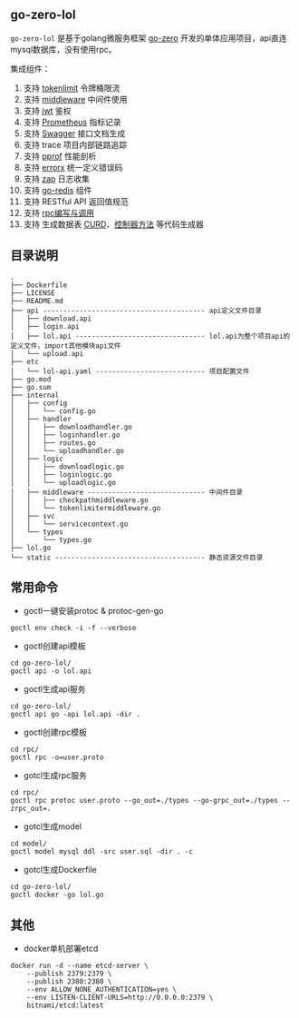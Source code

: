## go-zero-lol

`go-zero-lol` 是基于golang微服务框架 [go-zero](https://github.com/zeromicro/go-zero) 开发的单体应用项目，api直连mysql数据库，没有使用rpc。

集成组件：

1. 支持 [tokenlimit](https://go-zero.dev/cn/docs/blog/governance/tokenlimit) 令牌桶限流 
1. 支持 [middleware](https://go-zero.dev/cn/docs/advance/middleware) 中间件使用 
1. 支持 [jwt](https://go-zero.dev/cn/docs/advance/jwt) 鉴权 
1. 支持 [Prometheus](https://github.com/prometheus/client_golang) 指标记录 
1. 支持 [Swagger](https://github.com/swaggo/gin-swagger) 接口文档生成 
1. 支持 trace 项目内部链路追踪 
1. 支持 [pprof](https://github.com/gin-contrib/pprof) 性能剖析
1. 支持 [errorx](https://go-zero.dev/cn/docs/advance/error-handle) 统一定义错误码 
1. 支持 [zap](https://go.uber.org/zap) 日志收集 
1. 支持 [go-redis](https://github.com/go-redis/redis/v7) 组件
1. 支持 RESTful API 返回值规范
1. 支持 [rpc编写与调用](https://go-zero.dev/cn/docs/advance/rpc-call)
1. 支持 生成数据表 [CURD](https://go-zero.dev/cn/docs/advance/model-gen)、[控制器方法](https://go-zero.dev/cn/docs/goctl/api) 等代码生成器

## 目录说明

```text
.
├── Dockerfile
├── LICENSE
├── README.md
├── api ---------------------------------------- api定义文件目录
│   ├── download.api
│   ├── login.api
│   ├── lol.api -------------------------------- lol.api为整个项目api的定义文件，import其他模块api文件
│   └── upload.api
├── etc
│   └── lol-api.yaml --------------------------- 项目配置文件
├── go.mod
├── go.sum
├── internal
│   ├── config
│   │   └── config.go
│   ├── handler
│   │   ├── downloadhandler.go
│   │   ├── loginhandler.go
│   │   ├── routes.go
│   │   └── uploadhandler.go
│   ├── logic
│   │   ├── downloadlogic.go
│   │   ├── loginlogic.go
│   │   └── uploadlogic.go
│   ├── middleware ----------------------------- 中间件目录
│   │   ├── checkpathmiddleware.go
│   │   └── tokenlimitermiddleware.go
│   ├── svc
│   │   └── servicecontext.go
│   └── types
│       └── types.go
├── lol.go 
└── static ------------------------------------- 静态资源文件目录
```

## 常用命令

- goctl一键安装protoc & protoc-gen-go
```
goctl env check -i -f --verbose
```

- goctl创建api模板
```
cd go-zero-lol/
goctl api -o lol.api
```

- goctl生成api服务
```
cd go-zero-lol/
goctl api go -api lol.api -dir .
```

- goctl创建rpc模板
```
cd rpc/
goctl rpc -o=user.proto
```

- gotcl生成rpc服务
```
cd rpc/
goctl rpc protoc user.proto --go_out=./types --go-grpc_out=./types --zrpc_out=.
```

- gotcl生成model
```
cd model/
goctl model mysql ddl -src user.sql -dir . -c
```

- gotcl生成Dockerfile
```
cd go-zero-lol/
goctl docker -go lol.go
```

## 其他

- docker单机部署etcd
```
docker run -d --name etcd-server \
    --publish 2379:2379 \
    --publish 2380:2380 \
    --env ALLOW_NONE_AUTHENTICATION=yes \
    --env LISTEN-CLIENT-URLS=http://0.0.0.0:2379 \
    bitnami/etcd:latest
```


